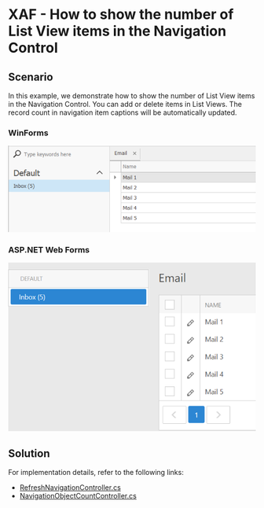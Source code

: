 # XAF - How to show the number of List View items in the Navigation Control

## Scenario
In this example, we demonstrate how to show the number of List View items in the Navigation Control. You can add or delete items in List Views. The record count in navigation item captions will be automatically updated.

### WinForms

<img src="./media/example-win.png" width="600">

### ASP.NET Web Forms

<img src="./media/example-web.png" width="600">

## Solution
For implementation details, refer to the following links:
* [RefreshNavigationController.cs](./ItemCount/Module/CS/ItemCount.Module/Controllers/RefreshNavigationController.cs) 
* [NavigationObjectCountController.cs](./ItemCount/Module/CS/ItemCount.Module/Controllers/NavigationObjectCountController.cs) 

